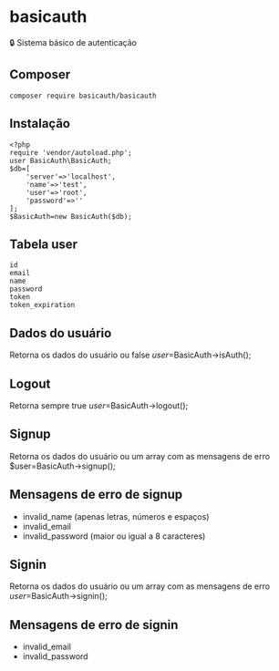 # basicauth
:lock: Sistema básico de autenticação

## Composer
	composer require basicauth/basicauth
	
## Instalação
```
<?php
require 'vendor/autoload.php';
user BasicAuth\BasicAuth;
$db=[
	'server'=>'localhost',
	'name'=>'test',
	'user'=>'root',
	'password'=>''
];
$BasicAuth=new BasicAuth($db);
```

## Tabela user
```
id
email
name
password
token
token_expiration
```

## Dados do usuário
Retorna os dados do usuário ou false
	$user=$BasicAuth->isAuth();

## Logout
Retorna sempre true
	$user=$BasicAuth->logout();

## Signup
Retorna os dados do usuário ou um array com as mensagens de erro 
	$user=BasicAuth->signup();
## Mensagens de erro de signup
- invalid_name (apenas letras, números e espaços)
- invalid_email
- invalid_password (maior ou igual a 8 caracteres)

## Signin
Retorna os dados do usuário ou um array com as mensagens de erro 
	$user=$BasicAuth->signin();

## Mensagens de erro de signin
- invalid_email
- invalid_password

